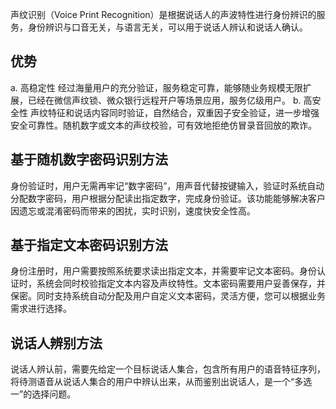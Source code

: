 声纹识别（Voice Print Recognition）是根据说话人的声波特性进行身份辨识的服务，身份辨识与口音无关，与语言无关，可以用于说话人辨认和说话人确认。
## 优势
a. 高稳定性
经过海量用户的充分验证，服务稳定可靠，能够随业务规模无限扩展，已经在微信声纹锁、微众银行远程开户等场景应用，服务亿级用户。
b. 高安全性
声纹特征和说话内容同时验证，自然结合，双重因子安全验证，进一步增强安全可靠性。随机数字或文本的声纹校验，可有效地拒绝仿冒录音回放的欺诈。
## 基于随机数字密码识别方法
身份验证时，用户无需再牢记“数字密码”，用声音代替按键输入，验证时系统自动分配数字密码，用户根据分配读出指定数字，完成身份验证。该功能能够解决客户因遗忘或混淆密码而带来的困扰，实时识别，速度快安全性高。
## 基于指定文本密码识别方法
身份注册时，用户需要按照系统要求读出指定文本，并需要牢记文本密码。身份认证时，系统会同时校验指定文本内容及声纹特性。文本密码需要用户妥善保存，并保密。同时支持系统自动分配及用户自定义文本密码，灵活方便，您可以根据业务需求进行选择。
## 说话人辨别方法
说话人辨认前，需要先给定一个目标说话人集合，包含所有用户的语音特征序列，将待测语音从说话人集合的用户中辨认出来，从而鉴别出说话人，是一个“多选一”的选择问题。